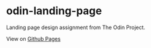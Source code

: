 # odin-landing-page
Landing page design assignment from The Odin Project.

View on [Github Pages](https://jose-jaen.github.io/odin-landing-page/)
